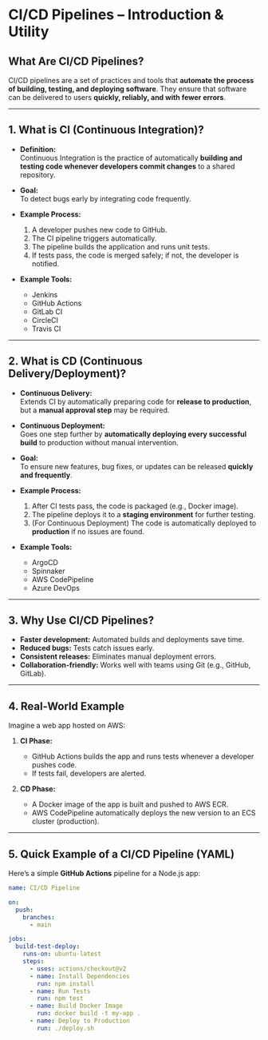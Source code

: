 # CI/CD Pipelines – Introduction & Utility

## **What Are CI/CD Pipelines?**

CI/CD pipelines are a set of practices and tools that **automate the process of building, testing, and deploying software**. They ensure that software can be delivered to users **quickly, reliably, and with fewer errors**.

---

## **1. What is CI (Continuous Integration)?**

- **Definition:**  
  Continuous Integration is the practice of automatically **building and testing code whenever developers commit changes** to a shared repository.

- **Goal:**  
  To detect bugs early by integrating code frequently.

- **Example Process:**
  1. A developer pushes new code to GitHub.
  2. The CI pipeline triggers automatically.
  3. The pipeline builds the application and runs unit tests.
  4. If tests pass, the code is merged safely; if not, the developer is notified.

- **Example Tools:**  
  - Jenkins  
  - GitHub Actions  
  - GitLab CI  
  - CircleCI  
  - Travis CI  

---

## **2. What is CD (Continuous Delivery/Deployment)?**

- **Continuous Delivery:**  
  Extends CI by automatically preparing code for **release to production**, but a **manual approval step** may be required.

- **Continuous Deployment:**  
  Goes one step further by **automatically deploying every successful build** to production without manual intervention.

- **Goal:**  
  To ensure new features, bug fixes, or updates can be released **quickly and frequently**.

- **Example Process:**
  1. After CI tests pass, the code is packaged (e.g., Docker image).
  2. The pipeline deploys it to a **staging environment** for further testing.
  3. (For Continuous Deployment) The code is automatically deployed to **production** if no issues are found.

- **Example Tools:**  
  - ArgoCD  
  - Spinnaker  
  - AWS CodePipeline  
  - Azure DevOps  

---

## **3. Why Use CI/CD Pipelines?**

- **Faster development:** Automated builds and deployments save time.  
- **Reduced bugs:** Tests catch issues early.  
- **Consistent releases:** Eliminates manual deployment errors.  
- **Collaboration-friendly:** Works well with teams using Git (e.g., GitHub, GitLab).  

---

## **4. Real-World Example**

Imagine a web app hosted on AWS:

1. **CI Phase:**  
   - GitHub Actions builds the app and runs tests whenever a developer pushes code.  
   - If tests fail, developers are alerted.  

2. **CD Phase:**  
   - A Docker image of the app is built and pushed to AWS ECR.  
   - AWS CodePipeline automatically deploys the new version to an ECS cluster (production).  

---

## **5. Quick Example of a CI/CD Pipeline (YAML)**

Here’s a simple **GitHub Actions** pipeline for a Node.js app:

```yaml
name: CI/CD Pipeline

on:
  push:
    branches:
      - main

jobs:
  build-test-deploy:
    runs-on: ubuntu-latest
    steps:
      - uses: actions/checkout@v2
      - name: Install Dependencies
        run: npm install
      - name: Run Tests
        run: npm test
      - name: Build Docker Image
        run: docker build -t my-app .
      - name: Deploy to Production
        run: ./deploy.sh

